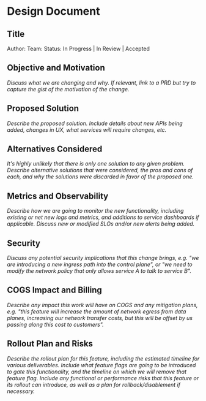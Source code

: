 # Design Document

## Title

Author: <name>
Team: <team name>
Status: In Progress | In Review | Accepted

## Objective and Motivation
_Discuss what we are changing and why. If relevant, link to a PRD but try to capture the gist of the motivation of the change._

## Proposed Solution
_Describe the proposed solution. Include details about new APIs being added, changes in UX, what services will require changes, etc._

## Alternatives Considered
_It's highly unlikely that there is only one solution to any given problem. Describe alternative solutions that were considered, the pros and cons of each, and why the solutions were discarded in favor of the proposed one._

## Metrics and Observability
_Describe how we are going to monitor the new functionality, including existing or net new logs and metrics, and additions to service dashboards if applicable. Discuss new or modified SLOs and/or new alerts being added._

## Security
_Discuss any potential security implications that this change brings, e.g. "we are introducing a new ingress path into the control plane", or "we need to modify the network policy that only allows service A to talk to service B"._

## COGS Impact and Billing
_Describe any impact this work will have on COGS and any mitigation plans, e.g. "this feature will increase the amount of network egress from data planes, increasing our network transfer costs, but this will be offset by us passing along this cost to customers"._

## Rollout Plan and Risks
_Describe the rollout plan for this feature, including the estimated timeline for various deliverables. Include what feature flags are going to be introduced to gate this functionality, and the timeline on which we will remove that feature flag. Include any functional or performance risks that this feature or its rollout can introduce, as well as a plan for rollback/disablement if necessary._
